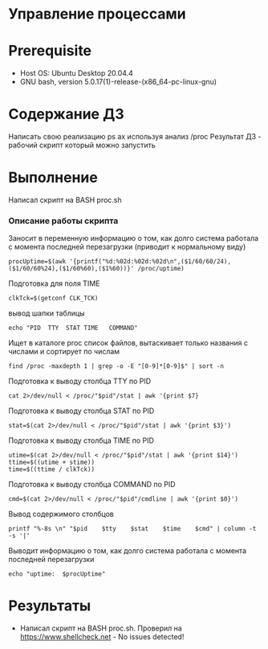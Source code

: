 # Управление процессами

# **Prerequisite**

- Host OS: Ubuntu Desktop 20.04.4
- GNU bash, version 5.0.17(1)-release-(x86_64-pc-linux-gnu)

# **Содержание ДЗ**

Написать свою реализацию ps ax используя анализ /proc
Результат ДЗ - рабочий скрипт который можно запустить

# **Выполнение**

Написал скрипт на BASH proc.sh

### Описание работы скрипта

Заносит в переменную информацию о том, как долго система работала с момента последней перезагрузки (приводит к нормальному виду)
```
procUptime=$(awk '{printf("%d:%02d:%02d:%02d\n",($1/60/60/24),($1/60/60%24),($1/60%60),($1%60))}' /proc/uptime)
```

Подготовка для поля TIME
```
clkTck=$(getconf CLK_TCK)
```

вывод шапки таблицы
```
echo "PID  TTY  STAT TIME   COMMAND"
```

Ищет в каталоге proc список файлов, вытаскивает только названия с числами и сортирует по числам
```
find /proc -maxdepth 1 | grep -o -E "[0-9]*[0-9]$" | sort -n
```

Подготовка к выводу столбца TTY по PID
```
cat 2>/dev/null < /proc/"$pid"/stat | awk '{print $7}
```

Подготовка к выводу столбца STAT по PID
```
stat=$(cat 2>/dev/null < /proc/"$pid"/stat | awk '{print $3}')
```

Подготовка к выводу столбца TIME по PID
```
utime=$(cat 2>/dev/null < /proc/"$pid"/stat | awk '{print $14}')
ttime=$((utime + stime))
time=$((ttime / clkTck))
```

Подготовка к выводу столбца COMMAND по PID
```
cmd=$(cat 2>/dev/null < /proc/"$pid"/cmdline | awk '{print $0}')
```

Вывод содержимого столбцов
```
printf "%-8s \n" "$pid    $tty    $stat    $time    $cmd" | column -t  -s '|'
```

Выводит информацию о том, как долго система работала с момента последней перезагрузки
```
echo "uptime:  $procUptime"
```

# **Результаты**

- Написал скрипт на BASH proc.sh. Проверил на https://www.shellcheck.net - No issues detected!

